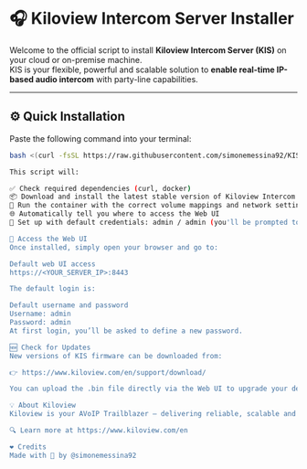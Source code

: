 # 🎧 Kiloview Intercom Server Installer

Welcome to the official script to install **Kiloview Intercom Server (KIS)** on your cloud or on-premise machine.  
KIS is your flexible, powerful and scalable solution to **enable real-time IP-based audio intercom** with party-line capabilities.

---

## ⚙️ Quick Installation

Paste the following command into your terminal:

```bash
bash <(curl -fsSL https://raw.githubusercontent.com/simonemessina92/KIS/main/KIS_install.sh)

This script will:

✅ Check required dependencies (curl, docker)  
📦 Download and install the latest stable version of Kiloview Intercom Server  
🐳 Run the container with the correct volume mappings and network settings  
🌐 Automatically tell you where to access the Web UI  
🔐 Set up with default credentials: admin / admin (you'll be prompted to change password at first login)

🔗 Access the Web UI  
Once installed, simply open your browser and go to:

Default web UI access  
https://<YOUR_SERVER_IP>:8443

The default login is:

Default username and password  
Username: admin  
Password: admin  
At first login, you’ll be asked to define a new password.

🆕 Check for Updates  
New versions of KIS firmware can be downloaded from:

👉 https://www.kiloview.com/en/support/download/

You can upload the .bin file directly via the Web UI to upgrade your deployment.

💡 About Kiloview  
Kiloview is your AVoIP Trailblazer – delivering reliable, scalable and intuitive solutions to help you manage video and intercom over IP with ease.

🔍 Learn more at https://www.kiloview.com/en

❤️ Credits  
Made with 💙 by @simonemessina92
```
